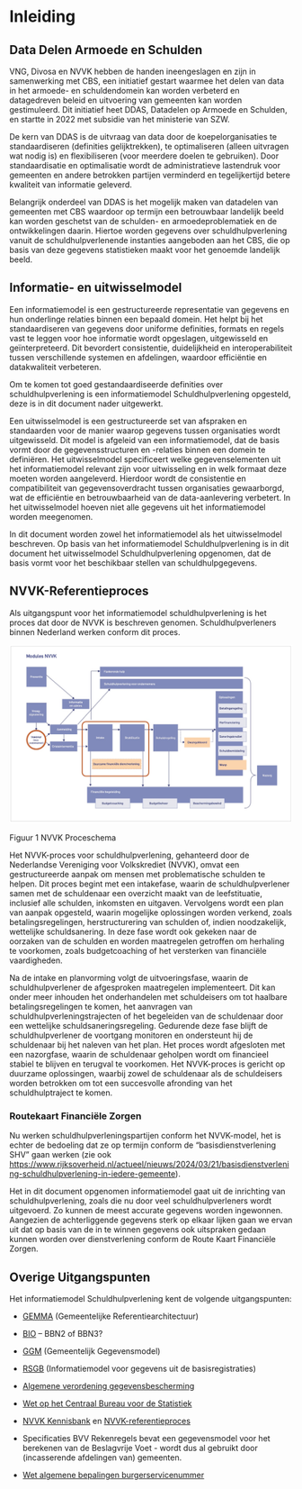 # Inleiding

## Data Delen Armoede en Schulden

VNG, Divosa en NVVK hebben de handen ineengeslagen en zijn in samenwerking met CBS, een initiatief gestart waarmee het delen van data in het armoede- en schuldendomein kan worden verbeterd en datagedreven beleid en uitvoering van gemeenten kan worden gestimuleerd. Dit initiatief heet DDAS, Datadelen op Armoede en Schulden, en startte in 2022 met subsidie van het ministerie van SZW.

De kern van DDAS is de uitvraag van data door de koepelorganisaties te standaardiseren (definities gelijktrekken), te optimaliseren (alleen uitvragen wat nodig is) en flexibiliseren (voor meerdere doelen te gebruiken). Door standaardisatie en optimalisatie wordt de administratieve lastendruk voor gemeenten en andere betrokken partijen verminderd en tegelijkertijd betere kwaliteit van informatie geleverd.

Belangrijk onderdeel van DDAS is het mogelijk maken van datadelen van gemeenten met CBS waardoor op termijn een betrouwbaar landelijk beeld kan worden geschetst van de schulden- en armoedeproblematiek en de ontwikkelingen daarin. Hiertoe worden gegevens over schuldhulpverlening vanuit de schuldhulpverlenende instanties aangeboden aan het CBS, die op basis van deze gegevens statistieken maakt voor het genoemde landelijk beeld.

## Informatie- en uitwisselmodel

Een informatiemodel is een gestructureerde representatie van gegevens en hun onderlinge relaties binnen een bepaald domein. Het helpt bij het standaardiseren van gegevens door uniforme definities, formats en regels vast te leggen voor hoe informatie wordt opgeslagen, uitgewisseld en geïnterpreteerd. Dit bevordert consistentie, duidelijkheid en interoperabiliteit tussen verschillende systemen en afdelingen, waardoor efficiëntie en datakwaliteit verbeteren.

Om te komen tot goed gestandaardiseerde definities over schuldhulpverlening is een informatiemodel Schuldhulpverlening opgesteld, deze is in dit document nader uitgewerkt.

Een uitwisselmodel is een gestructureerde set van afspraken en standaarden voor de manier waarop gegevens tussen organisaties wordt uitgewisseld. Dit model is afgeleid van een informatiemodel, dat de basis vormt door de gegevensstructuren en -relaties binnen een domein te definiëren. Het uitwisselmodel specificeert welke gegevenselementen uit het informatiemodel relevant zijn voor uitwisseling en in welk formaat deze moeten worden aangeleverd. Hierdoor wordt de consistentie en compatibiliteit van gegevensoverdracht tussen organisaties gewaarborgd, wat de efficiëntie en betrouwbaarheid van de data-aanlevering verbetert. In het uitwisselmodel hoeven niet alle gegevens uit het informatiemodel worden meegenomen.

In dit document worden zowel het informatiemodel als het uitwisselmodel beschreven. Op basis van het informatiemodel Schuldhulpverlening is in dit document het uitwisselmodel Schuldhulpverlening opgenomen, dat de basis vormt voor het beschikbaar stellen van schuldhulpgegevens.

## NVVK-Referentieproces

Als uitgangspunt voor het informatiemodel schuldhulpverlening is het proces dat door de NVVK is beschreven genomen. Schuldhulpverleners binnen Nederland werken conform dit proces.

[![NVVK-referentieproces](images/image6.jpeg)](images/image6.jpeg)

Figuur 1 NVVK Proceschema

Het NVVK-proces voor schuldhulpverlening, gehanteerd door de Nederlandse Vereniging voor Volkskrediet (NVVK), omvat een gestructureerde aanpak om mensen met problematische schulden te helpen. Dit proces begint met een intakefase, waarin de schuldhulpverlener samen met de schuldenaar een overzicht maakt van de leefstituatie, inclusief alle schulden, inkomsten en uitgaven. Vervolgens wordt een plan van aanpak opgesteld, waarin mogelijke oplossingen worden verkend, zoals betalingsregelingen, herstructurering van schulden of, indien noodzakelijk, wettelijke schuldsanering. In deze fase wordt ook gekeken naar de oorzaken van de schulden en worden maatregelen getroffen om herhaling te voorkomen, zoals budgetcoaching of het versterken van financiële vaardigheden.

Na de intake en planvorming volgt de uitvoeringsfase, waarin de schuldhulpverlener de afgesproken maatregelen implementeert. Dit kan onder meer inhouden het onderhandelen met schuldeisers om tot haalbare betalingsregelingen te komen, het aanvragen van schuldhulpverleningstrajecten of het begeleiden van de schuldenaar door een wettelijke schuldsaneringsregeling. Gedurende deze fase blijft de schuldhulpverlener de voortgang monitoren en ondersteunt hij de schuldenaar bij het naleven van het plan. Het proces wordt afgesloten met een nazorgfase, waarin de schuldenaar geholpen wordt om financieel stabiel te blijven en terugval te voorkomen. Het NVVK-proces is gericht op duurzame oplossingen, waarbij zowel de schuldenaar als de schuldeisers worden betrokken om tot een succesvolle afronding van het schuldhulptraject te komen.

### Routekaart Financiële Zorgen

Nu werken schuldhulpverleningspartijen conform het NVVK-model, het is echter de bedoeling dat ze op termijn conform de “basisdienstverlening SHV” gaan werken (zie ook <https://www.rijksoverheid.nl/actueel/nieuws/2024/03/21/basisdienstverlening-schuldhulpverlening-in-iedere-gemeente>).

Het in dit document opgenomen informatiemodel gaat uit de inrichting van schuldhulpverlening, zoals die nu door veel schuldhulpverleners wordt uitgevoerd. Zo kunnen de meest accurate gegevens worden ingewonnen. Aangezien de achterliggende gegevens sterk op elkaar lijken gaan we ervan uit dat op basis van de in te winnen gegevens ook uitspraken gedaan kunnen worden over dienstverlening conform de Route Kaart Financiële Zorgen.

## Overige Uitgangspunten 

Het informatiemodel Schuldhulpverlening kent de volgende uitgangspunten:

- [GEMMA](https://www.gemmaonline.nl/wiki/Hoofdpagina) (Gemeentelijke Referentiearchitectuur)

- [BIO](https://www.bio-overheid.nl/media/13kduqsi/bio-versie-104zv_def.pdf) – BBN2 of BBN3?

- [GGM](https://gemeente-delft.github.io/Gemeentelijk-Gegevensmodel/) (Gemeentelijk Gegevensmodel)

- [RSGB](https://www.gemmaonline.nl/wiki/GEMMA/id-bc6234c1-8db0-11e3-67ab-0050568a6153) (Informatiemodel voor gegevens uit de basisregistraties)

- [Algemene verordening gegevensbescherming](https://eur-lex.europa.eu/legal-content/NL/TXT/?uri=celex%3A32016R0679)

- [Wet op het Centraal Bureau voor de Statistiek](https://wetten.overheid.nl/BWBR0015926/2022-03-02)

- [NVVK Kennisbank](https://www.nvvk.nl/kennisbank) en [NVVK-referentieproces](https://www.nvvk.nl/ons-werkveld/gedragscodes-en-modules)

- Specificaties BVV Rekenregels bevat een gegevensmodel voor het berekenen van de Beslagvrije Voet - wordt dus al gebruikt door (incasserende afdelingen van) gemeenten.

- [Wet algemene bepalingen burgerservicenummer](https://wetten.overheid.nl/BWBR0022428/)

